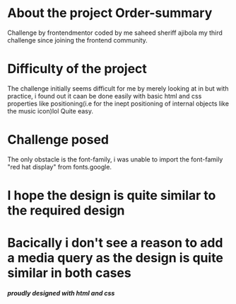 # About the project Order-summary 
Challenge by frontendmentor coded by me saheed sheriff ajibola my third challenge since joining the frontend community.

# Difficulty of the project 
The challenge initially seems difficult for me by merely looking at in but with practice, i found out it caan be done easily with basic html and css properties like positioning(i.e for the inept positioning of internal objects like the music icon)lol Quite easy.

# Challenge posed
The only obstacle is the font-family, i was unable to import the font-family "red hat display" from fonts.google.

# I hope the design is quite similar to the required design

# Bacically i don't see a reason to add a media query as the design is quite similar in both cases



##### proudly designed with html and css